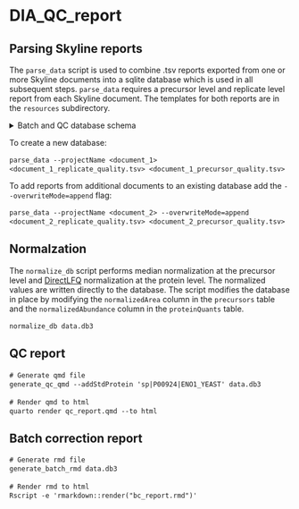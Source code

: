 # DIA_QC_report

## Parsing Skyline reports

The `parse_data` script is used to combine .tsv reports exported from one or more Skyline documents into a sqlite database which is used in all subsequent steps. `parse_data` requires a precursor level and replicate level report from each Skyline document. The templates for both reports are in the `resources` subdirectory.

<details>
  <summary>Batch and QC database schema</summary>

![alt text](https://github.com/ajmaurais/DIA_QC_report/blob/dev/resources/schema.png?raw=true)

</details>

To create a new database:

```
parse_data --projectName <document_1> <document_1_replicate_quality.tsv> <document_1_precursor_quality.tsv> 
```

To add reports from additional documents to an existing database add the `--overwriteMode=append` flag:

```
parse_data --projectName <document_2> --overwriteMode=append <document_2_replicate_quality.tsv> <document_2_precursor_quality.tsv> 
```

## Normalzation

The `normalize_db` script performs median normalization at the precursor level and [DirectLFQ](https://github.com/MannLabs/directlfq) normalization at the protein level. The normalized values are written directly to the database. The script modifies the database in place by modifying the `normalizedArea` column in the `precursors` table and the `normalizedAbundance` column in the `proteinQuants` table.

```
normalize_db data.db3
```

## QC report

```
# Generate qmd file
generate_qc_qmd --addStdProtein 'sp|P00924|ENO1_YEAST' data.db3

# Render qmd to html
quarto render qc_report.qmd --to html
```

## Batch correction report

```
# Generate rmd file
generate_batch_rmd data.db3

# Render rmd to html
Rscript -e 'rmarkdown::render("bc_report.rmd")'
```
